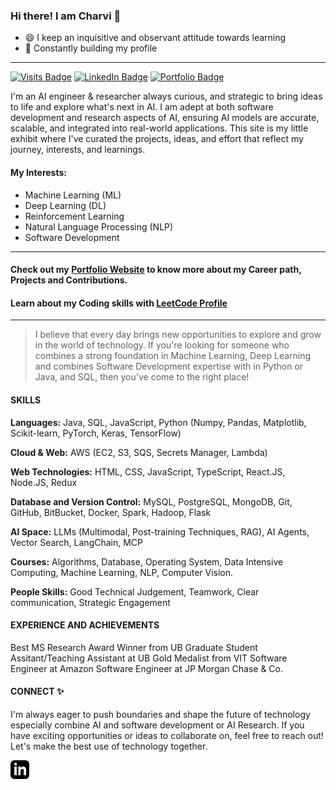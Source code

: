 ### Hi there! I am Charvi 👋

- 😄 I keep an inquisitive and observant attitude towards learning
- 🌱 Constantly building my profile
   
<hr> 

[![Visits Badge](https://badges.pufler.dev/visits/kcharvi/kcharvi)](https:github.com/kcharvi)
[![LinkedIn Badge](https://img.shields.io/badge/LinkedIn-Profile-informational?style=flat&logo=linkedin&logoColor=white&color=0D76A8)](https://www.linkedin.com/in/k-charvi/)
[![Portfolio Badge](https://img.shields.io/badge/Portfolio-%23000000.svg?style=flat&logo=firefox&logoColor=#FF7139)](https://kcharvi.github.io/)


I'm an AI engineer & researcher always curious, and strategic to bring ideas to life and explore what's next in AI. I am adept at both software development and research aspects of AI, ensuring AI models are accurate, scalable, and integrated into real-world applications. This site is my little exhibit where I've curated the projects, ideas, and effort that reflect my journey, interests, and learnings.

#### My Interests:
- Machine Learning (ML)
- Deep Learning (DL)
- Reinforcement Learning
- Natural Language Processing (NLP)
- Software Development 

<hr> 

#### Check out my <a style = "color: hsl(var(--hue-color), 89%, 60;" href="https://kcharvi.github.io/">Portfolio Website</a> to know more about my Career path, Projects and Contributions.
#### Learn about my Coding skills with <a style = "color: hsl(var(--hue-color), 89%, 60;" href="https://leetcode.com/u/Charvi_K/">LeetCode Profile</a>
<hr>

> I believe that every day brings new opportunities to explore and grow in the world of technology. If you're looking for someone who combines a strong foundation in Machine Learning, Deep Learning and combines Software Development expertise with in Python or Java, and SQL, then you've come to the right place!

#### SKILLS
**Languages:** Java, SQL, JavaScript, Python (Numpy, Pandas, Matplotlib, Scikit-learn, PyTorch, Keras, TensorFlow) 

**Cloud & Web:** AWS (EC2, S3, SQS, Secrets Manager, Lambda)

**Web Technologies:** HTML, CSS, JavaScript, TypeScript, React.JS, Node.JS, Redux

**Database and Version Control:** MySQL, PostgreSQL, MongoDB, Git, GitHub, BitBucket, Docker, Spark, Hadoop, Flask

**AI Space:** LLMs (Multimodal, Post-training Techniques, RAG), AI Agents, Vector Search, LangChain, MCP 

**Courses:** Algorithms, Database, Operating System, Data Intensive Computing, Machine Learning, NLP, Computer Vision.

**People Skills:** Good Technical Judgement, Teamwork, Clear communication, Strategic Engagement

#### EXPERIENCE AND ACHIEVEMENTS

Best MS Research Award Winner from UB
Graduate Student Assitant/Teaching Assistant at UB
Gold Medalist from VIT
Software Engineer at Amazon
Software Engineer at JP Morgan Chase & Co.

#### CONNECT ✨
I'm always eager to push boundaries and shape the future of technology especially combine AI and software development or AI Research. If you have exciting opportunities or ideas to collaborate on, feel free to reach out! Let's make the best use of technology together.

<a href="https://www.linkedin.com/in/k-charvi">
   <img src="https://raw.githubusercontent.com/kcharvi/kcharvi/main/assests/Connect/iconmonstr-linkedin-3.svg" alt="LinkedIn" width="30" height="30">
</a>
